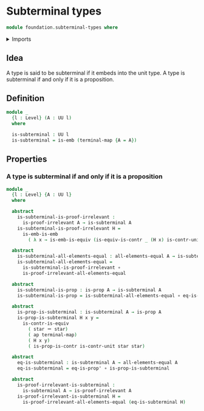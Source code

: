 # Subterminal types

```agda
module foundation.subterminal-types where
```

<details><summary>Imports</summary>

```agda
open import foundation.action-on-identifications-functions
open import foundation.functions
open import foundation.unit-type
open import foundation.universe-levels

open import foundation-core.contractible-types
open import foundation-core.embeddings
open import foundation-core.equivalences
open import foundation-core.identity-types
open import foundation-core.propositions
```

</details>

## Idea

A type is said to be subterminal if it embeds into the unit type. A type is
subterminal if and only if it is a proposition.

## Definition

```agda
module _
  {l : Level} (A : UU l)
  where

  is-subterminal : UU l
  is-subterminal = is-emb (terminal-map {A = A})
```

## Properties

### A type is subterminal if and only if it is a proposition

```agda
module _
  {l : Level} {A : UU l}
  where

  abstract
    is-subterminal-is-proof-irrelevant :
      is-proof-irrelevant A → is-subterminal A
    is-subterminal-is-proof-irrelevant H =
      is-emb-is-emb
        ( λ x → is-emb-is-equiv (is-equiv-is-contr _ (H x) is-contr-unit))

  abstract
    is-subterminal-all-elements-equal : all-elements-equal A → is-subterminal A
    is-subterminal-all-elements-equal =
      is-subterminal-is-proof-irrelevant ∘
      is-proof-irrelevant-all-elements-equal

  abstract
    is-subterminal-is-prop : is-prop A → is-subterminal A
    is-subterminal-is-prop = is-subterminal-all-elements-equal ∘ eq-is-prop'

  abstract
    is-prop-is-subterminal : is-subterminal A → is-prop A
    is-prop-is-subterminal H x y =
      is-contr-is-equiv
        ( star ＝ star)
        ( ap terminal-map)
        ( H x y)
        ( is-prop-is-contr is-contr-unit star star)

  abstract
    eq-is-subterminal : is-subterminal A → all-elements-equal A
    eq-is-subterminal = eq-is-prop' ∘ is-prop-is-subterminal

  abstract
    is-proof-irrelevant-is-subterminal :
      is-subterminal A → is-proof-irrelevant A
    is-proof-irrelevant-is-subterminal H =
      is-proof-irrelevant-all-elements-equal (eq-is-subterminal H)
```
